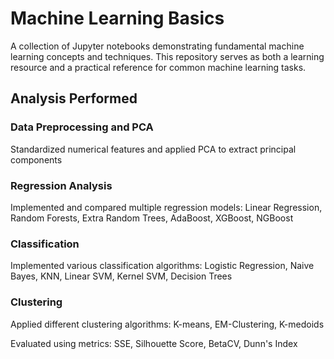 # Machine Learning Basics
A collection of Jupyter notebooks demonstrating fundamental machine learning concepts and techniques. This repository serves as both a learning resource and a practical reference for common machine learning tasks.

## Analysis Performed

### Data Preprocessing and PCA
Standardized numerical features and applied PCA to extract principal components

### Regression Analysis
Implemented and compared multiple regression models: Linear Regression, Random Forests, Extra Random Trees, AdaBoost, XGBoost, NGBoost

### Classification
Implemented various classification algorithms: Logistic Regression, Naive Bayes, KNN, Linear SVM, Kernel SVM, Decision Trees

### Clustering
Applied different clustering algorithms: K-means, EM-Clustering, K-medoids

Evaluated using metrics: SSE, Silhouette Score, BetaCV, Dunn's Index
